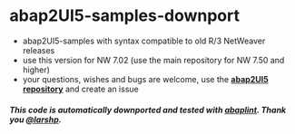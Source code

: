 # abap2UI5-samples-downport

* abap2UI5-samples with syntax compatible to old R/3 NetWeaver releases
* use this version for NW 7.02 (use the main repository for NW 7.50 and higher)
* your questions, wishes and bugs are welcome, use the [**abap2UI5 repository**](https://github.com/ABAP2UI5/ABAP2UI5) and create an issue

#### _This code is automatically downported and tested with [abaplint](https://abaplint.org/). Thank you [@larshp](https://github.com/larshp)._

